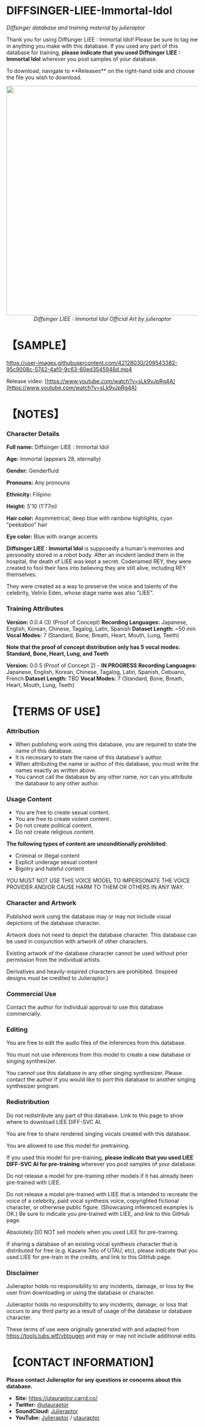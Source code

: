 # DIFFSINGER-LIEE-Immortal-Idol
<i> Diffsinger database and training material by julieraptor</i>

Thank you for using Diffsinger LIEE : Immortal Idol! Please be sure to tag me in anything you make with this database.
If you used any part of this database for training, **please indicate that you used Diffsinger LIEE : Immortal Idol** wherever you post samples of your database.
<p>
To download, navigate to **Releases** on the right-hand side and choose the file you wish to download.


<p align="center">
<img src ="https://github.com/julieraptor/LIEE-DIFF-SVC-AI/blob/main/Art/LIEE_DIFF-SVC.png" height="600" />
<br>
<i>Diffsinger LIEE : Immortal Idol Official Art by julieraptor</i>
</p>

# 【SAMPLE】 

https://user-images.githubusercontent.com/42128030/209543382-95c9008c-5742-4af0-9c63-60ed3545948d.mp4

Release video: [https://www.youtube.com/watch?v=sLk9vJpRg4A](https://www.youtube.com/watch?v=sLk9vJpRg4A)


# 【NOTES】 
### Character Details
**Full name:** Diffsinger LIEE : Immortal Idol

**Age:** Immortal (appears 28, eternally)

**Gender:** Genderfluid

**Pronouns:** Any pronouns

**Ethnicity:** Filipino

**Height:** 5'10 (1'77m)

**Hair color:** Asymmetrical, deep blue with rainbow highlights, cyan "peekaboo" hair

**Eye color:** Blue with orange accents

**Diffsinger LIEE : Immortal Idol** is supposedly a human's memories and personality stored in a robot body. After an incident landed them in the hospital, the death of LIEE was kept a secret. Codenamed REY, they were created to fool their fans into believing they are still alive, including REY themselves. 

They were created as a way to preserve the voice and talents of the celebrity,  Velirio Eden, whose stage name was also "LIEE".

### Training Attributes
**Version:** 0.0.4 (3) (Proof of Concept)
**Recording Languages:** Japanese, English, Korean, Chinese, Tagalog, Latin, Spanish
**Dataset Length:** ~50 min
**Vocal Modes:** 7 (Standard, Bone, Breath, Heart, Mouth, Lung, Teeth)

**Note that the proof of concept distribution only has 5 vocal modes: Standard, Bone, Heart, Lung, and Teeth**

**Version:** 0.0.5 (Proof of Concept 2) - **IN PROGRESS**
**Recording Languages:** Japanese, English, Korean, Chinese, Tagalog, Latin, Spanish, Cebuano, French
**Dataset Length:** TBD
**Vocal Modes:** 7 (Standard, Bone, Breath, Heart, Mouth, Lung, Teeth)


# 【TERMS OF USE】

### Attribution
- When publishing work using this database, you are required to state the name of this database.
- It is necessary to state the name of this database's author.
- When attributing the name or author of this database, you must write the names exactly as written above. 
- You cannot call the database by any other name, nor can you attribute the database to any other author.

### Usage Content

 - You are free to create sexual content. 
 - You are free to create violent content. 
 - Do not create political content.
 - Do not create religious content.

**The following types of content are unconditionally prohibited:**
 - Criminal or illegal content 
 - Explicit underage sexual content 
 - Bigotry and hateful content
 
 YOU MUST NOT USE THIS VOICE MODEL TO IMPERSONATE THE VOICE PROVIDER AND/OR CAUSE HARM TO THEM OR OTHERS IN ANY WAY.

### Character and Artwork

Published work using the database may or may not include visual depictions of the database character.

Artwork does not need to depict the database character. This database can be used in conjunction with artwork of other characters.

Existing artwork of the database character cannot be used without prior permission from the individual artists.

Derivatives and heavily-inspired characters are prohibited. (Inspired designs must be credited to Julieraptor.)

### Commercial Use
Contact the author for individual approval to use this database commercially.

### Editing
You are free to edit the audio files of the inferences from this database.

You must not use inferences from this model to create a new database or singing synthesizer.

You cannot use this database in any other singing synthesizer. Please contact the author if you would like to port this database to another singing synthesizer program.

### Redistribution

Do not redistribute any part of this database. Link to this page to show where to download LIEE DIFF-SVC AI.

You are free to share rendered singing vocals created with this database.

You are allowed to use this model for pretraining.

If you used this model for pre-training, **please indicate that you used LIEE DIFF-SVC AI for pre-training** wherever you post samples of your database.

Do not release a model for pre-training other models if it has already been pre-trained with LIEE.

Do not release a model pre-trained with LIEE that is intended to recreate the voice of a celebrity, paid vocal synthesis voice, copyrighted fictional character, or otherwise public figure.
(Showcasing inferenced examples is OK.) Be sure to indicate you pre-trained with LIEE, and link to this GitHub page.

Absolutely DO NOT sell models when you used LIEE for pre-training.

If sharing a database of an existing vocal synthesis character that is distributed for free (e.g. Kasane Teto of UTAU, etc), please indicate that you used LIEE for pre-train in the credits, and link to this GitHub page.

### Disclaimer
Julieraptor holds no responsibility to any incidents, damage, or loss by the user from downloading or using the database or character.

Julieraptor holds no responsibility to any incidents, damage, or loss that occurs to any third party as a result of usage of the database or database character.

These terms of use were originally generated with and adapted from https://tools.tubs.wtf/vbtougen and may or may not include additional edits.

# 【CONTACT INFORMATION】
**Please contact Julieraptor for any questions or concerns about this database.**
 - **Site:** https://utauraptor.carrd.co/
- **Twitter:** [@utauraptor](https://twitter.com/utauraptor)
- **SoundCloud:** [Julieraptor](https://soundcloud.com/julieraptor)
- **YouTube:** [Julieraptor](https://www.youtube.com/channel/UCWydCTZjtDzWUgPVE_2Ff_A) / [utauraptor](https://www.youtube.com/channel/UCaJ0Q7aEmNdZAME8zvxQICg)
